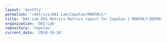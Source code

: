 ```yaml
---
layout: 'monthly'
permalink: '/metrics/DAI-Lab/Copulas/MONTHLY/'
title: 'DAI Lab OSS Metrics Metrics report for Copulas | MONTHLY-REPORT-2018-10-26'
organization: 'DAI-Lab'
repository: 'Copulas'
current_date: '2018-10-26'
---
```

